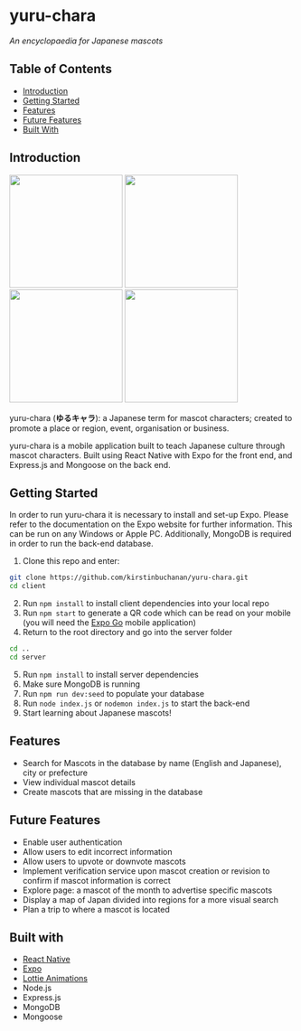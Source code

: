 # yuru-chara

_An encyclopaedia for Japanese mascots_

## Table of Contents

- [Introduction](#introduction)
- [Getting Started](#getting-started)
- [Features](#features)
- [Future Features](#future-features)
- [Built With](#built-with)

## Introduction

<div>
<Img src="https://res.cloudinary.com/dygjcgbh3/image/upload/v1634908160/IMG_2588_tutvmt.png" width="200px"/>
<Img src="https://res.cloudinary.com/dygjcgbh3/image/upload/v1634908161/IMG_2589_yh241d.png" width="200px"/>
<Img src="https://res.cloudinary.com/dygjcgbh3/image/upload/v1634908160/IMG_2590_xu5ghh.png" width="200px"/>
<Img src="https://res.cloudinary.com/dygjcgbh3/image/upload/v1634908161/IMG_2591_bhqtjz.png" width="200px"/>
</div>

yuru-chara (**ゆるキャラ**): a Japanese term for mascot characters; created to promote a place or region, event, organisation or business.


yuru-chara is a mobile application built to teach Japanese culture through mascot characters. Built using React Native with Expo for the front end, and Express.js and Mongoose on the back end.

## Getting Started

In order to run yuru-chara it is necessary to install and set-up Expo. Please refer to the documentation on the Expo website for further information. This can be run on any Windows or Apple PC. Additionally, MongoDB is required in order to run the back-end database.

1. Clone this repo and enter:

```bash
git clone https://github.com/kirstinbuchanan/yuru-chara.git
cd client
```

2. Run `npm install` to install client dependencies into your local repo
3. Run `npm start` to generate a QR code which can be read on your mobile (you will need the [Expo Go](https://apps.apple.com/gb/app/expo-client/id982107779) mobile application)
4. Return to the root directory and go into the server folder

```bash
cd ..
cd server
```

5. Run `npm install` to install server dependencies
6. Make sure MongoDB is running
7. Run `npm run dev:seed` to populate your database
8. Run `node index.js` or `nodemon index.js` to start the back-end
9. Start learning about Japanese mascots!

## Features

- Search for Mascots in the database by name (English and Japanese), city or prefecture
- View individual mascot details
- Create mascots that are missing in the database

## Future Features

- Enable user authentication
- Allow users to edit incorrect information
- Allow users to upvote or downvote mascots
- Implement verification service upon mascot creation or revision to confirm if mascot information is correct
- Explore page: a mascot of the month to advertise specific mascots
- Display a map of Japan divided into regions for a more visual search
- Plan a trip to where a mascot is located

## Built with

- [React Native](https://reactnative.dev/)
- [Expo](https://expo.dev/)
- [Lottie Animations](https://lottiefiles.com/)
- Node.js
- Express.js
- MongoDB
- Mongoose
